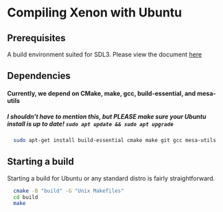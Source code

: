 # Compiling Xenon with Ubuntu
## Prerequisites
A build environment suited for SDL3. Please view the document [here](https://github.com/libsdl-org/SDL/blob/b8c2bc143e697a49b0c3924cde465950b96320d5/docs/README-linux.md)
## Dependencies
#### Currently, we depend on CMake, make, gcc, build-essential, and mesa-utils
##### I shouldn't have to mention this, but PLEASE make sure your Ubuntu install is up to date! `sudo apt update && sudo apt upgrade`
```bash
  sudo apt-get install build-essential cmake make git gcc mesa-utils
```
## Starting a build
Starting a build for Ubuntu or any standard distro is fairly straightforward.
```bash
  cmake -B "build" -G "Unix Makefiles"
  cd build
  make
```